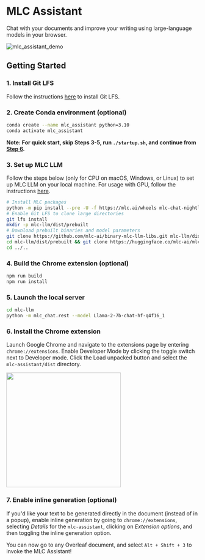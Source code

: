 # MLC Assistant
Chat with your documents and improve your writing using large-language models in your browser.

![mlc_assistant_demo](https://github.com/mlc-ai/mlc-assistant/assets/11940172/33578ac7-cd86-47ba-8710-02c2c568c57e)

## Getting Started

### 1. Install Git LFS

Follow the instructions [here](https://git-lfs.com) to install Git LFS.

### 2. Create Conda environment (optional)
```bash
conda create --name mlc_assistant python=3.10
conda activate mlc_assistant
```

**Note: For quick start, skip Steps 3-5, run `./startup.sh`, and continue from [Step 6](#step6).**

### 3. Set up MLC LLM

Follow the steps below (only for CPU on macOS, Windows, or Linux) to set up MLC LLM on your local machine. For usage with GPU, follow the instructions [here](https://llm.mlc.ai/docs/install/mlc_llm.html).

```bash
# Install MLC packages
python -m pip install --pre -U -f https://mlc.ai/wheels mlc-chat-nightly mlc-ai-nightly
# Enable Git LFS to clone large directories
git lfs install
mkdir -p mlc-llm/dist/prebuilt
# Download prebuilt binaries and model parameters
git clone https://github.com/mlc-ai/binary-mlc-llm-libs.git mlc-llm/dist/prebuilt/lib
cd mlc-llm/dist/prebuilt && git clone https://huggingface.co/mlc-ai/mlc-chat-Llama-2-7b-chat-hf-q4f16_1
cd ../..
```

### 4. Build the Chrome extension (optional)
```bash
npm run build
npm run install
```

### 5. Launch the local server
```bash
cd mlc-llm
python -m mlc_chat.rest --model Llama-2-7b-chat-hf-q4f16_1
```

### 6. Install the Chrome extension <a id='step6'></a>
Launch Google Chrome and navigate to the extensions page by entering `chrome://extensions`. Enable Developer Mode by clicking the toggle switch next to Developer mode. Click the Load unpacked button and select the `mlc-assistant/dist` directory.

<img src="https://github.com/mlc-ai/mlc-assistant/assets/11940172/cdb18fb3-24c5-41bf-9a40-484692c2150a" width="300">

### 7. Enable inline generation (optional)
If you'd like your text to be generated directly in the document (instead of in a popup), enable inline generation by going to `chrome://extensions`, selecting *Details* for the `mlc-assistant`, clicking on *Extension options*, and then toggling the inline generation option.


You can now go to any Overleaf document, and select `Alt + Shift + 3` to invoke the MLC Assistant!
